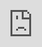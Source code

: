 # Homework info & submission guidelines

You will be submitting your homework assignments on Gradescope.
Check out [Gradescope Student Guide](https://lthub.ubc.ca/guides/gradescope-student-guide/). 

## Accessing homework assignments

Each homework assignment will be made available on the [course GitHub page](https://github.com/UBC-CS/cpsc330-2024W1?tab=readme-ov-file#deliverable-due-dates-tentative) under the "Where to find?" column under the "Deliverable due dates" section.
You can also find the list of released (public) repositories [here](https://github.com/orgs/ubc-cpsc330/repositories).

Once the repository is ready, we'll make an announcement on Piazza.
Your homework assignment will generally consist of a Jupyter notebook along with necessary code and data or links to download the data.
You will have to setup your computer so that you can work on these assignments locally.
See this document for [setup instructions](setup.md).

## Use our template to create a repository

Here are the steps to create a repository for the released homework assignment.

1. Navigate to the homework assignment [from the list of repositories here](https://github.com/orgs/ubc-cpsc330/repositories).

1. On the GitHub repository, click "Use this Template" to create a repository under your account for this homework assignment.

![](img/template.png)

1. When cloning the repository, **remember to set the repository as "Private"** and name it something sensible so you can find it.

![](img/private_repo.png)

1. Clone the repository locally.

1. Complete your assignment, then commit and push your change to GitHub.

## How to submit

When you're ready to submit your assignment, make sure all your work in the Jupyter Notebook is saved, all changes in the repository are committed, and you've pushed up to GitHub.

### Preparation

1. Run all cells in your notebook to make sure there are no errors by running all cells: `Kernel -> Restart Kernel and Clear All Outputs` and then `Run -> Run All Cells`.

1. Notebooks with cell execution numbers out of order or not starting from “1” will have marks deducted. Notebooks without the output displayed may not be graded at all (because we need to see the output in order to grade your work).

### Submitting on Gradescope

1. Upload the assignment using Gradescope’s drag and drop tool. Make sure to access Gradescope via Canvas. Check out this [Gradescope Student Guide](https://lthub.ubc.ca/guides/gradescope-student-guide/) if you need help with your Gradescope submission.

1. Make sure that the plots and output are rendered properly in your submitted files.

1. If the `.ipynb` file is too big and doesn’t render on Gradescope, also upload a `pdf` or `html` in addition to the `.ipynb file`. If the `pdf` or `html` also fail to render on Gradescope, please create two files for your homework (e.g., `hw6a.ipynb` with Exercise 1 and `hw6b.ipynb` with Exercises 2 and 3) and include these two files in your repository.

You must **submit your final version of the notebook to [Gradescope](https://www.gradescope.ca)** where it will be graded.

Here is a video that shows you the process you'll be following (from a different course):

<div>
<iframe class="responsive-iframe" src="https://player.vimeo.com/video/1006094160?badge=0&amp;autopause=0&amp;player_id=0&amp;app_id=58479" frameborder="0" allow="autoplay; fullscreen; picture-in-picture" allowfullscreen style="position:absolute;top:0;left:0;width:100%;height:100%;" title="Submit GitHub Repository on Gradescope"></iframe><script src="https://player.vimeo.com/api/player.js"></script>
</div>

Once you submit to Gradescope, you should go there and ensure your assignment is there as expected and all the output and plots are rendered properly. 

**It is your responsibility to make sure your assignment is submitted properly and failure to do so will result in a deduction of marks.**

## Additional submission instructions

### Datasets

Unless otherwise noted, if you download a dataset for your assignment, when you submit the dataset, the dataset will likely be removed from your submission, please do **not** submit the datasets. (If the dataset in bundled with the assignment, then it's fine to leave it there.)

### Report format

Your final report must be submitted online as a Jupyter notebook, so please do not write up your answers on paper! 

Be sure that your answers are clearly written and easy for the TA to understand. The TAs have the option to reduce your mark if your answers aren't clear or are difficult to understand (even if they are correct). 

Please do not delete the question cells or move the questions around. This will make things easier for the TAs.

**You must ensure that all your code output (values, tables, figures, etc.) is displayed in the notebook.** For example, if you are required to calculate some value, it is not sufficient to just store the value to a variable, nor is it sufficient to have a `print(value)` in your code - the print code must actually be run and the notebook saved, so that the output is shown on the screen when the notebook is rendered. Likewise, if there are tests (e.g. `assert` statements) provided in the code, make sure these are left in so we can see the output of the tests. This allows the TAs to see your results without running your code. Failure to display all output will result in a deduction of marks.

**If you are unsure whether your report is rendering properly, please view your submission in Gradescope. This is exactly how your TA will see it.**

### Figures

In most assignments, you will be asked to produce plots/figures. When including figures in your submission:

- Embed the figures in your report. Make sure your `.ipynb` file includes all the figures you want the TAs to see.
- All figures must include axis labels and, if multiple curves are present on the same figure, a legend.
- All figures must have some accompanying text explaining what the figure is about. You can do this by putting a figure title in the image itself (such as, "Training error vs. k") or you can use LaTeX to add figure captions that appear underneath the figure.
- Regardless of your image formats, all text must be big enough to read without straining or zooming. Please be careful about this for axis labels, legends, titles, etc. Avoid tiny text!

<!-- 
## Partners
**You must work alone for hw1 and hw2.** For hw3 onwards, I might consider allowing group submissions. (I'll update the instructions soon.) 
 -->

## Late submissions

By default late submissions will not be accepted.
The rationale is that we will be posting the solutions shortly after the assignment deadline, and we cannot accept submissions after the solutions are posted. 
This is not ideal, but I believe the overall policy is best for the class as a whole.

_In exceptional circumstances_ a late submission may be accepted with an academic concession - see [here](https://github.com/UBC-CS/cpsc330-2024W1/blob/main/syllabus.md#academic-concessions) for more info.

## Updates to assignments

If there are errors or other changes that need to be made to an assignment, I will announce them in a pinned Piazza post.

## Citing sources

If you use information from students outside your group or from online sources _including code snippets from Stack Overflow_ or lecture notes, cite this at the start of each question. **You will receive a mark of 0 for the assignment (and possibly other consequences) if you are found copying from other sources without citation**.

